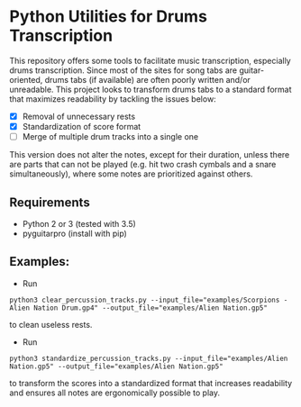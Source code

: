 # Python Utilities for Drums Transcription

This repository offers some tools to facilitate music transcription, especially drums transcription. Since most of the sites for song tabs are guitar-oriented, drums tabs (if available) are often poorly written and/or unreadable. This project looks to transform drums tabs to a standard format that maximizes readability by tackling the issues below:

- [x] Removal of unnecessary rests
- [x] Standardization of score format
- [ ] Merge of multiple drum tracks into a single one

This version does not alter the notes, except for their duration, unless there are parts that can not be played (e.g. hit two crash cymbals and a snare simultaneously), where some notes are prioritized against others.

## Requirements
* Python 2 or 3 (tested with 3.5)
* pyguitarpro (install with pip)

## Examples:

* Run
```
python3 clear_percussion_tracks.py --input_file="examples/Scorpions - Alien Nation Drum.gp4" --output_file="examples/Alien Nation.gp5"
```
to clean useless rests.

* Run
```
python3 standardize_percussion_tracks.py --input_file="examples/Alien Nation.gp5" --output_file="examples/Alien Nation.gp5"
```
to transform the scores into a standardized format that increases readability and ensures all notes are ergonomically possible to play.
